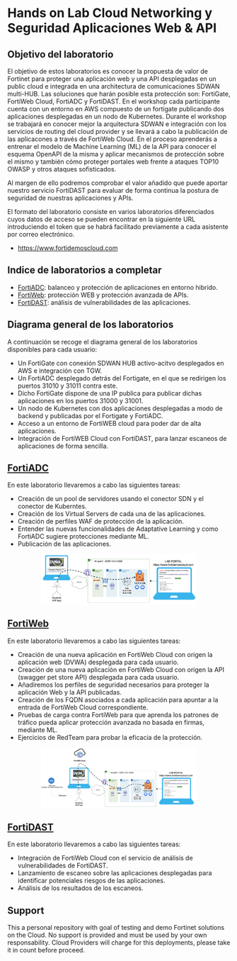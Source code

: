 # Hands on Lab Cloud Networking y Seguridad Aplicaciones Web & API

## Objetivo del laboratorio

El objetivo de estos laboratorios es conocer la propuesta de valor de Fortinet para proteger una aplicación web y una API desplegadas en un public cloud e integrada en una architectura de comunicaciones SDWAN multi-HUB. Las soluciones que harán posible esta protección son: FortiGate, FortiWeb Cloud, FortiADC y FortiDAST. En el workshop cada participante cuenta con un entorno en AWS compuesto de un fortigate publicando dos aplicaciones desplegadas en un nodo de Kubernetes. Durante el workshop se trabajará en conocer mejor la arquitectura SDWAN e integración con los servicios de routing del cloud provider y se llevará a cabo la publicación de las aplicacones a través de FortiWeb Cloud. En el proceso aprenderás a entrenar el modelo de Machine Learning (ML) de la API para conocer el esquema OpenAPI de la misma y aplicar mecanismos de protección sobre el mismo y también cómo proteger portales web frente a ataques TOP10 OWASP y otros ataques sofisticados.

Al margen de ello podremos comprobar el valor añadido que puede aportar nuestro servicio FortiDAST para evaluar de forma continua la postura de seguridad de nuestras aplicaciones y APIs.

El formato del laboratorio consiste en varios laboratorios diferenciados cuyos datos de acceso se pueden encontrar en la siguiente URL introduciendo el token que se habrá facilitado previamente a cada asistente por correo electrónico.

- https://www.fortidemoscloud.com

## Indice de laboratorios a completar

* [FortiADC](./FortiADC): balanceo y protección de aplicaciones en entorno hibrido.
* [FortiWeb](./FortiWeb): protección WEB y protección avanzada de APIs.
* [FortiDAST](./FortiDAST): análisis de vulnerabilidades de las aplicaciones.

## Diagrama general de los laboratorios

A continuación se recoge el diagrama general de los laboratorios disponibles para cada usuario:

- Un FortiGate con conexión SDWAN HUB activo-acitvo desplegados en AWS e integración con TGW. 
- Un FortiADC desplegado detrás del Fortigate, en el que se redirigen los puertos 31010 y 31011 contra este. 
- Dicho FortiGate dispone de una IP publica para publicar dichas aplicaciones en los puertos 31000 y 31001.
- Un nodo de Kubernetes con dos aplicaciones desplegadas a modo de backend y publicadas por el Fortigate y FortiADC. 
- Acceso a un entorno de FortiWEB cloud para poder dar de alta aplicaciones.
- Integración de FortiWEB Cloud con FortiDAST, para lanzar escaneos de aplicaciones de forma sencilla.  

## [FortiADC](./FortiADC)

En este laboratorio llevaremos a cabo las siguientes tareas:

- Creación de un pool de servidores usando el conector SDN y el conector de Kuberntes. 
- Creación de los Virtual Servers de cada una de las aplicaciones.
- Creación de perfiles WAF de protección de la aplicación. 
- Entender las nuevas funcionalidades de Adaptative Learning y como FortiADC sugiere protecciones mediante ML. 
- Publicación de las aplicaciones. 

<p align="center"><img src="images/image1.png" width="70%" align="center"></p>

## [FortiWeb](./FortiWeb)

En este laboratorio llevaremos a cabo las siguientes tareas:

- Creación de una nueva aplicación en FortiWeb Cloud con origen la aplicación web (DVWA) desplegada para cada usuario.
- Creación de una nueva aplicación en FortiWeb Cloud con origen la API (swagger pet store API) desplegada para cada usuario.
- Añadiremos los perfiles de seguridad necesarios para proteger la aplicación Web y la API publicadas.
- Creación de los FQDN asociados a cada aplicación para apuntar a la entrada de FortiWeb Cloud correspondiente.
- Pruebas de carga contra FortiWeb para que aprenda los patrones de tráfico pueda aplicar protección avanzada no basada en firmas, mediante ML.
- Ejercicios de RedTeam para probar la eficacia de la protección.

<p align="center"><img src="images/image2.png" width="70%" align="center"></p>

## [FortiDAST](./FortiDAST)

En este laboratorio llevaremos a cabo las siguientes tareas:

- Integración de FortiWeb Cloud con el servicio de análisis de vulnerabilidades de FortiDAST.
- Lanzamiento de escaneo sobre las aplicaciones desplegadas para identificar potenciales riesgos de las aplicaciones.
- Análisis de los resultados de los escaneos.

## Support
This a personal repository with goal of testing and demo Fortinet solutions on the Cloud. No support is provided and must be used by your own responsability. Cloud Providers will charge for this deployments, please take it in count before proceed.


